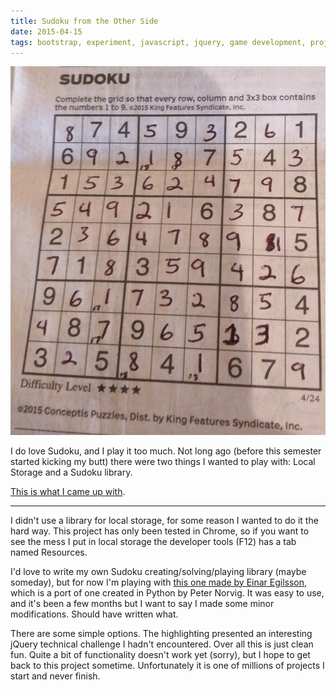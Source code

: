 ```yaml
---
title: Sudoku from the Other Side
date: 2015-04-15
tags: bootstrap, experiment, javascript, jquery, game development, project, requirejs, sudoku, underscore, web application
---
```


![Real Sudoku Game][picture1]

I do love Sudoku, and I play it too much. Not long ago (before this semester
started kicking my butt) there were two things I wanted to play with: Local
Storage and a Sudoku library.

[This is what I came up with][link1].

<!-- more -->

----------------------------------------------------------------------------------------------------

I didn't use a library for local storage, for some reason I wanted to do it the
hard way. This project has only been tested in Chrome, so if you want to see the
mess I put in local storage the developer tools (F12) has a tab named Resources.

I'd love to write my own Sudoku creating/solving/playing library (maybe
someday), but for now I'm playing with [this one made by Einar Egilsson][link2],
which is a port of one created in Python by Peter Norvig. It was easy to use,
and it's been a few months but I want to say I made some minor modifications.
Should have written what.

There are some simple options. The highlighting presented an interesting jQuery
technical challenge I hadn't encountered. Over all this is just clean fun. Quite
a bit of functionality doesn't work yet (sorry), but I hope to get back to this
project sometime. Unfortunately it is one of millions of projects I start and
never finish.

[link1]: http://geekwagon.net/projects/sudoku/
[link2]: https://github.com/einaregilsson/sudoku.js
[picture1]: ../images/IMG_20150424_140251.jpg "I play in pen because I'm a glutton for punishment."

